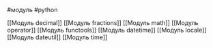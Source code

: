 #модуль #python 

[[Модуль decimal]]
[[Модуль fractions]]
[[Модуль math]]
[[Модуль operator]]
[[Модуль funсtools]]
[[Модуль datetime]]
[[Модуль locale]]
[[Модуль dateutil]]
[[Модуль time]]